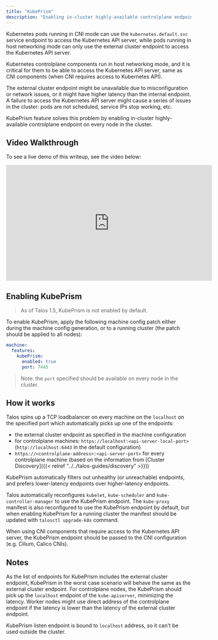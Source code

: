 ```yaml
---
title: "KubePrism"
description: "Enabling in-cluster highly-available controlplane endpoint."
---
```


Kubernetes pods running in CNI mode can use the `kubernetes.default.svc` service endpoint to access the Kubernetes API server,
while pods running in host networking mode can only use the external cluster endpoint to access the Kubernetes API server.

Kubernetes controlplane components run in host networking mode, and it is critical for them to be able to access the Kubernetes API server,
same as CNI components (when CNI requires access to Kubernetes API).

The external cluster endpoint might be unavailable due to misconfiguration or network issues, or it might have higher latency than the internal endpoint.
A failure to access the Kubernetes API server might cause a series of issues in the cluster: pods are not scheduled, service IPs stop working, etc.

KubePrism feature solves this problem by enabling in-cluster highly-available controlplane endpoint on every node in the cluster.

## Video Walkthrough

To see a live demo of this writeup, see the video below:

<iframe width="560" height="315" src="https://www.youtube.com/embed/VNRE64R5akM" frameborder="0" allow="accelerometer; autoplay; clipboard-write; encrypted-media; gyroscope; picture-in-picture" allowfullscreen></iframe>

## Enabling KubePrism

> As of Talos 1.5, KubePrism is not enabled by default.

To enable KubePrism, apply the following machine config patch either during the machine config generation, or to a running cluster (the patch should be applied to all nodes):

```yaml
machine:
  features:
    kubePrism:
      enabled: true
      port: 7445
```

> Note: the `port` specified should be available on every node in the cluster.

## How it works

Talos spins up a TCP loadbalancer on every machine on the `localhost` on the specified port which automatically picks up one of the endpoints:

* the external cluster endpoint as specified in the machine configuration
* for controlplane machines: `https://localhost:<api-server-local-port>` (`http://localhost:6443` in the default configuration)
* `https://<controlplane-address>:<api-server-port>` for every controlplane machine (based on the information from [Cluster Discovery]({{< relref "../../talos-guides/discovery" >}}))

KubePrism automatically filters out unhealthy (or unreachable) endpoints, and prefers lower-latency endpoints over higher-latency endpoints.

Talos automatically reconfigures `kubelet`, `kube-scheduler` and `kube-controller-manager` to use the KubePrism endpoint.
The `kube-proxy` manifest is also reconfigured to use the KubePrism endpoint by default, but when enabling KubePrism for a running cluster the manifest should be updated
with `talosctl upgrade-k8s` command.

When using CNI components that require access to the Kubernetes API server, the KubePrism endpoint should be passed to the CNI configuration (e.g. Cilium, Calico CNIs).

## Notes

As the list of endpoints for KubePrism includes the external cluster endpoint, KubePrism in the worst case scenario will behave the same as the external cluster endpoint.
For controlplane nodes, the KubePrism should pick up the `localhost` endpoint of the `kube-apiserver`, minimizing the latency.
Worker nodes might use direct address of the controlplane endpoint if the latency is lower than the latency of the external cluster endpoint.

KubePrism listen endpoint is bound to `localhost` address, so it can't be used outside the cluster.
